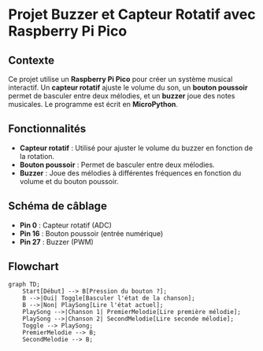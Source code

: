# Projet Buzzer et Capteur Rotatif avec Raspberry Pi Pico

## Contexte
Ce projet utilise un **Raspberry Pi Pico** pour créer un système musical interactif. Un **capteur rotatif** ajuste le volume du son, un **bouton poussoir** permet de basculer entre deux mélodies, et un **buzzer** joue des notes musicales. Le programme est écrit en **MicroPython**.

## Fonctionnalités
- **Capteur rotatif** : Utilisé pour ajuster le volume du buzzer en fonction de la rotation.
- **Bouton poussoir** : Permet de basculer entre deux mélodies.
- **Buzzer** : Joue des mélodies à différentes fréquences en fonction du volume et du bouton poussoir.

## Schéma de câblage
- **Pin 0** : Capteur rotatif (ADC)
- **Pin 16** : Bouton poussoir (entrée numérique)
- **Pin 27** : Buzzer (PWM)

## Flowchart

```mermaid
graph TD;
    Start[Début] --> B[Pression du bouton ?];
    B -->|Oui| Toggle[Basculer l'état de la chanson];
    B -->|Non| PlaySong[Lire l'état actuel];
    PlaySong -->|Chanson 1| PremierMelodie[Lire première mélodie];
    PlaySong -->|Chanson 2| SecondMelodie[Lire seconde mélodie];
    Toggle --> PlaySong;
    PremierMelodie --> B;
    SecondMelodie --> B;
```